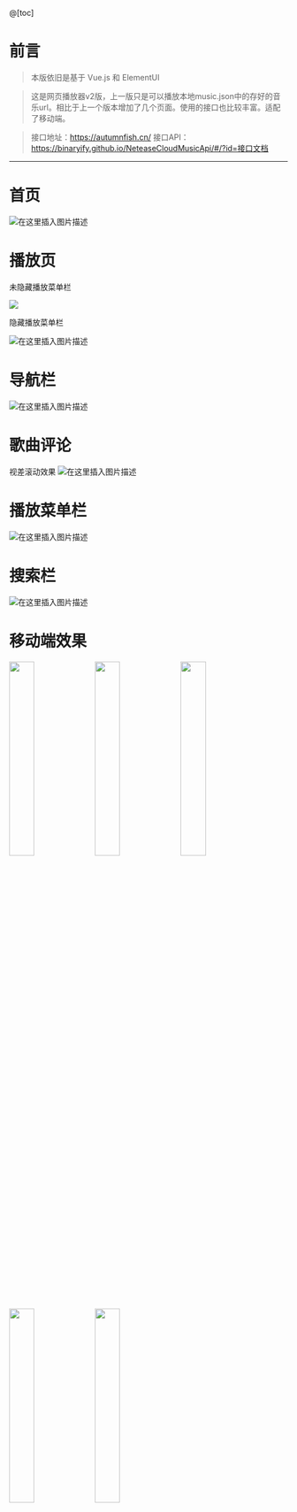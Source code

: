 @[toc]

#  前言

> 本版依旧是基于 Vue.js 和 ElementUI

> 这是网页播放器v2版，上一版只是可以播放本地music.json中的存好的音乐url。相比于上一个版本增加了几个页面。使用的接口也比较丰富。适配了移动端。

> 接口地址：https://autumnfish.cn/  接口API：https://binaryify.github.io/NeteaseCloudMusicApi/#/?id=接口文档

---

# 首页 
![在这里插入图片描述](https://img-blog.csdnimg.cn/20200519003846579.png?x-oss-process=image/watermark,type_ZmFuZ3poZW5naGVpdGk,shadow_10,text_aHR0cHM6Ly9ibG9nLmNzZG4ubmV0L3FxXzIwMjQ3Mjgz,size_16,color_FFFFFF,t_70)
# 播放页

未隐藏播放菜单栏

![ ](https://img-blog.csdnimg.cn/20200519003946724.png?x-oss-process=image/watermark,type_ZmFuZ3poZW5naGVpdGk,shadow_10,text_aHR0cHM6Ly9ibG9nLmNzZG4ubmV0L3FxXzIwMjQ3Mjgz,size_16,color_FFFFFF,t_70)



隐藏播放菜单栏

 ![在这里插入图片描述](https://img-blog.csdnimg.cn/20200519004022278.png?x-oss-process=image/watermark,type_ZmFuZ3poZW5naGVpdGk,shadow_10,text_aHR0cHM6Ly9ibG9nLmNzZG4ubmV0L3FxXzIwMjQ3Mjgz,size_16,color_FFFFFF,t_70)

# 导航栏

 ![在这里插入图片描述](https://img-blog.csdnimg.cn/20200519004107484.png)
#  歌曲评论 

视差滚动效果
![在这里插入图片描述](https://img-blog.csdnimg.cn/20200519004212350.png?x-oss-process=image/watermark,type_ZmFuZ3poZW5naGVpdGk,shadow_10,text_aHR0cHM6Ly9ibG9nLmNzZG4ubmV0L3FxXzIwMjQ3Mjgz,size_16,color_FFFFFF,t_70)
# 播放菜单栏

 ![在这里插入图片描述](https://img-blog.csdnimg.cn/20200519004228614.png)
# 搜索栏
![在这里插入图片描述](https://img-blog.csdnimg.cn/20200519004324796.png?x-oss-process=image/watermark,type_ZmFuZ3poZW5naGVpdGk,shadow_10,text_aHR0cHM6Ly9ibG9nLmNzZG4ubmV0L3FxXzIwMjQ3Mjgz,size_16,color_FFFFFF,t_70)
# 移动端效果
<img src="https://img-blog.csdnimg.cn/20200519144914713.jpg?x-oss-process=image/watermark,type_ZmFuZ3poZW5naGVpdGk,shadow_10,text_aHR0cHM6Ly9ibG9nLmNzZG4ubmV0L3FxXzIwMjQ3Mjgz,size_16,color_FFFFFF,t_70"   width="30%">
<img src="https://img-blog.csdnimg.cn/20200519145040502.jpg?x-oss-process=image/watermark,type_ZmFuZ3poZW5naGVpdGk,shadow_10,text_aHR0cHM6Ly9ibG9nLmNzZG4ubmV0L3FxXzIwMjQ3Mjgz,size_16,color_FFFFFF,t_70"   width="30%">
<img src="https://img-blog.csdnimg.cn/20200519145115412.jpg?x-oss-process=image/watermark,type_ZmFuZ3poZW5naGVpdGk,shadow_10,text_aHR0cHM6Ly9ibG9nLmNzZG4ubmV0L3FxXzIwMjQ3Mjgz,size_16,color_FFFFFF,t_70"   width="30%">
<img src="https://img-blog.csdnimg.cn/20200519145143997.jpg?x-oss-process=image/watermark,type_ZmFuZ3poZW5naGVpdGk,shadow_10,text_aHR0cHM6Ly9ibG9nLmNzZG4ubmV0L3FxXzIwMjQ3Mjgz,size_16,color_FFFFFF,t_70"   width="30%">
<img src="https://img-blog.csdnimg.cn/20200519145206416.jpg?x-oss-process=image/watermark,type_ZmFuZ3poZW5naGVpdGk,shadow_10,text_aHR0cHM6Ly9ibG9nLmNzZG4ubmV0L3FxXzIwMjQ3Mjgz,size_16,color_FFFFFF,t_70"   width="30%">


